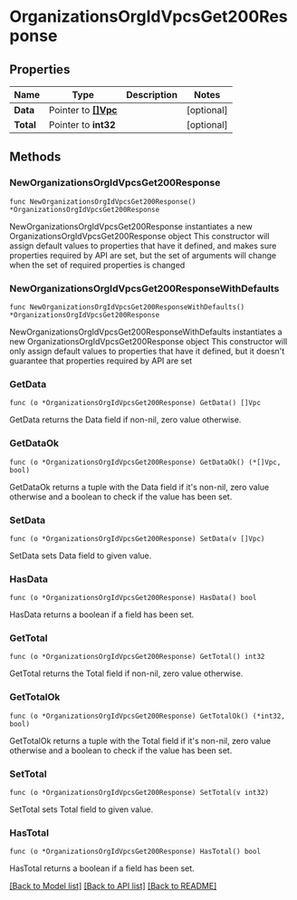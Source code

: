 # OrganizationsOrgIdVpcsGet200Response

## Properties

Name | Type | Description | Notes
------------ | ------------- | ------------- | -------------
**Data** | Pointer to [**[]Vpc**](Vpc.md) |  | [optional] 
**Total** | Pointer to **int32** |  | [optional] 

## Methods

### NewOrganizationsOrgIdVpcsGet200Response

`func NewOrganizationsOrgIdVpcsGet200Response() *OrganizationsOrgIdVpcsGet200Response`

NewOrganizationsOrgIdVpcsGet200Response instantiates a new OrganizationsOrgIdVpcsGet200Response object
This constructor will assign default values to properties that have it defined,
and makes sure properties required by API are set, but the set of arguments
will change when the set of required properties is changed

### NewOrganizationsOrgIdVpcsGet200ResponseWithDefaults

`func NewOrganizationsOrgIdVpcsGet200ResponseWithDefaults() *OrganizationsOrgIdVpcsGet200Response`

NewOrganizationsOrgIdVpcsGet200ResponseWithDefaults instantiates a new OrganizationsOrgIdVpcsGet200Response object
This constructor will only assign default values to properties that have it defined,
but it doesn't guarantee that properties required by API are set

### GetData

`func (o *OrganizationsOrgIdVpcsGet200Response) GetData() []Vpc`

GetData returns the Data field if non-nil, zero value otherwise.

### GetDataOk

`func (o *OrganizationsOrgIdVpcsGet200Response) GetDataOk() (*[]Vpc, bool)`

GetDataOk returns a tuple with the Data field if it's non-nil, zero value otherwise
and a boolean to check if the value has been set.

### SetData

`func (o *OrganizationsOrgIdVpcsGet200Response) SetData(v []Vpc)`

SetData sets Data field to given value.

### HasData

`func (o *OrganizationsOrgIdVpcsGet200Response) HasData() bool`

HasData returns a boolean if a field has been set.

### GetTotal

`func (o *OrganizationsOrgIdVpcsGet200Response) GetTotal() int32`

GetTotal returns the Total field if non-nil, zero value otherwise.

### GetTotalOk

`func (o *OrganizationsOrgIdVpcsGet200Response) GetTotalOk() (*int32, bool)`

GetTotalOk returns a tuple with the Total field if it's non-nil, zero value otherwise
and a boolean to check if the value has been set.

### SetTotal

`func (o *OrganizationsOrgIdVpcsGet200Response) SetTotal(v int32)`

SetTotal sets Total field to given value.

### HasTotal

`func (o *OrganizationsOrgIdVpcsGet200Response) HasTotal() bool`

HasTotal returns a boolean if a field has been set.


[[Back to Model list]](../README.md#documentation-for-models) [[Back to API list]](../README.md#documentation-for-api-endpoints) [[Back to README]](../README.md)


